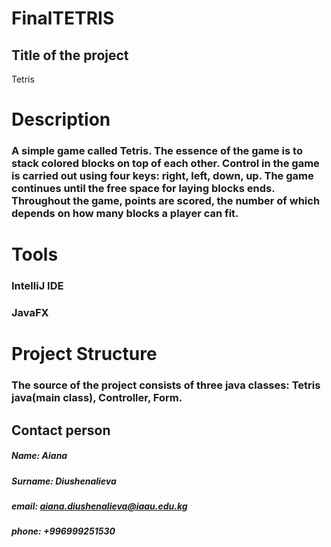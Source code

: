 # FinalTETRIS

## Title of the project
Tetris 

# Description
### A simple game called Tetris. The essence of the game is to stack colored blocks on top of each other. Control in the game is carried out using four keys: right, left, down, up. The game continues until the free space for laying blocks ends. Throughout the game, points are scored, the number of which depends on how many blocks a player can fit.

# Tools 
### IntelliJ IDE
### JavaFX

# Project Structure
### The source of the project consists of three java classes: Tetris java(main class), Controller, Form.


## Contact person
##### Name: Aiana
##### Surname: Diushenalieva
##### email: aiana.diushenalieva@iaau.edu.kg
##### phone: +996999251530
